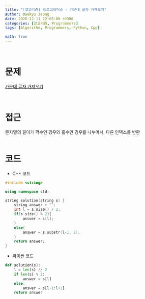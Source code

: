 ```yaml
---
title: "[알고리즘] 프로그래머스 - 가운데 글자 가져오기"
author: Daekyo Jeong
date: 2020-12-11 22:05:00 +0900
categories: [알고리즘, Programmers]
tags: [Algorithm, Programmers, Python, Cpp]

math: true
---
```


<br/>

# **문제**

[가운데 글자 가져오기](https://programmers.co.kr/learn/courses/30/lessons/12903)

<br/>

# **접근**  

문자열의 길이가 짝수인 경우와 홀수인 경우를 나누어서, 다른 인덱스를 반환    
<br/>

# **코드**

- C++ 코드

```cpp
#include <string>

using namespace std;

string solution(string s) {
    string answer = "";
    int l = s.size() / 2;
    if(s.size() % 2){
        answer = s[l];
    }
    else{
        answer = s.substr(l-1, 2);
    }
    return answer;
}
```

- 파이썬 코드   

```py
def solution(s):
    l = len(s) // 2
    if len(s) % 2:
        answer = s[l]
    else:
        answer = s[l-1:l+1]
    return answer
```

<br/>
